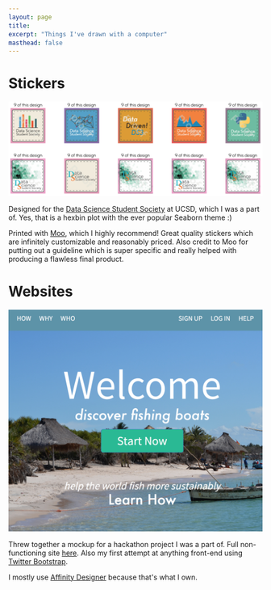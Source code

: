 ```yaml
---
layout: page
title:
excerpt: "Things I've drawn with a computer"
masthead: false
---
```


# Stickers

![DS3 Stickers](/images/sticker-proofs.jpg)

Designed for the [Data Science Student Society](http://ds3.io) at UCSD, which I was a part of. Yes, that is a hexbin plot with the ever popular Seaborn theme :)

Printed with [Moo](https://www.moo.com/us/products/stickerbooks.html), which I highly recommend! Great quality stickers which are infinitely customizable and reasonably priced. Also credit to Moo for putting out a guideline which is super specific and really helped with producing a flawless final product. 

# Websites

![Website Mockup](/images/boat-page.png)

Threw together a mockup for a hackathon project I was a part of. Full non-functioning site [here](http://acsweb.ucsd.edu/~joy030/). Also my first attempt at anything front-end using [Twitter Bootstrap](http://getbootstrap.com/2.3.2/). 


I mostly use [Affinity Designer](https://affinity.serif.com/en-us/) because that's what I own. 